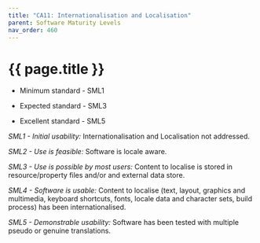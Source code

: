 ```yaml
---
title: "CA11: Internationalisation and Localisation"
parent: Software Maturity Levels
nav_order: 460
---
```


# {{ page.title }}

- Minimum standard - SML1

- Expected standard - SML3

- Excellent standard - SML5

*SML1 - Initial usability:* Internationalisation and Localisation not addressed.

*SML2 - Use is feasible:* Software is locale aware.

*SML3 - Use is possible by most users:* Content to localise is stored in
resource/property files and/or and external data store.

*SML4 - Software is usable:* Content to localise (text, layout, graphics
and multimedia, keyboard shortcuts, fonts, locale data and character
sets, build process) has been internationalised.

*SML5 - Demonstrable usability:* Software has been tested with multiple
pseudo or genuine translations.
